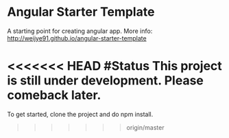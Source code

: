 # Angular Starter Template
A starting point for creating angular app. 
More info: http://weijye91.github.io/angular-starter-template 

<<<<<<< HEAD
#Status
This project is still under development. Please comeback later.
=======
To get started, clone the project and do npm install.
>>>>>>> origin/master
